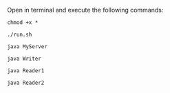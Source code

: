 Open in terminal and execute the following commands:

`chmod +x *`

`./run.sh`

`java MyServer`

`java Writer`

`java Reader1`

`java Reader2`
